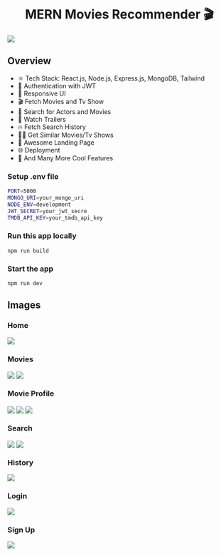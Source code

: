 <h1 align="center">MERN Movies Recommender 🎬</h1>

<img src="photos/home.png" alt=" " align="center" />
<p align="center">
<h2>Overview</h2>

- ⚛️ Tech Stack: React.js, Node.js, Express.js, MongoDB, Tailwind
- 🔐 Authentication with JWT
- 📱 Responsive UI
- 🎬 Fetch Movies and Tv Show
- 🔎 Search for Actors and Movies
- 🎥 Watch Trailers
- 🔥 Fetch Search History
- 🐱‍👤 Get Similar Movies/Tv Shows
- 💙 Awesome Landing Page
- 🌐 Deployment
- 🚀 And Many More Cool Features
</p>

### Setup .env file

```bash
PORT=5000
MONGO_URI=your_mongo_uri
NODE_ENV=development
JWT_SECRET=your_jwt_secre
TMDB_API_KEY=your_tmdb_api_key
```

### Run this app locally

```shell
npm run build
```

### Start the app

```shell
npm run dev
```

## Images

### Home
<img src="photos/home2.png" alt=" " align="center" />

### Movies
<img src="photos/movies.png" alt=" " align="center" />
<img src="photos/movies2.png" alt=" " align="center" />

### Movie Profile
<img src="photos/profile.png" alt=" " align="center" />
<img src="photos/video.png" alt=" " align="center" />
<img src="photos/similar.png" alt=" " align="center" />

### Search
<img src="photos/search2.png" alt=" " align="center" />
<img src="photos/search3.png" alt=" " align="center" />

### History
<img src="photos/search.png" alt=" " align="center" />

### Login
<img src="photos/login.png" alt=" " align="center" />

### Sign Up
<img src="photos/signup.png" alt=" " align="center" />